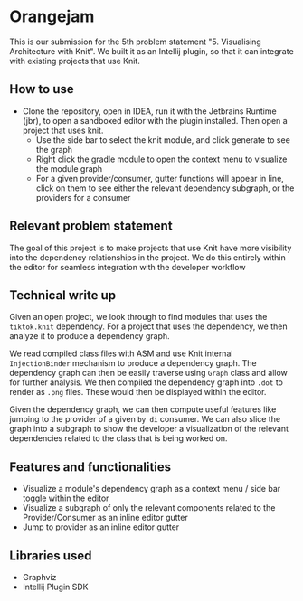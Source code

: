 # Orangejam

This is our submission for the 5th problem statement "5. Visualising Architecture with Knit". We built it as an Intellij plugin, so that it can integrate with existing projects that use Knit.

## How to use

- Clone the repository, open in IDEA, run it with the Jetbrains Runtime (jbr), to open a sandboxed editor with the plugin installed. Then open a project that uses knit.
  - Use the side bar to select the knit module, and click generate to see the graph
  - Right click the gradle module to open the context menu to visualize the module graph
  - For a given provider/consumer, gutter functions will appear in line, click on them to see either the relevant dependency subgraph, or the providers for a consumer

## Relevant problem statement

The goal of this project is to make projects that use Knit have more visibility into the dependency relationships in the project. We do this entirely within the editor for seamless integration with the developer workflow

## Technical write up

Given an open project, we look through to find modules that uses the `tiktok.knit` dependency. For a project that uses the dependency, we then analyze it to produce a dependency graph.

We read compiled class files with ASM and use Knit internal `InjectionBinder` mechanism to produce a dependency graph. The dependency graph can then be easily traverse using `Graph` class and allow for further analysis.  We then compiled the dependency graph into `.dot` to render as `.png` files. These would then be displayed within the editor.

Given the dependency graph, we can then compute useful features like jumping to the provider of a given `by di` consumer. We can also slice the graph into a subgraph to show the developer a visualization of the relevant dependencies related to the class that is being worked on.

## Features and functionalities

- Visualize a module's dependency graph as a context menu / side bar toggle within the editor
- Visualize a subgraph of only the relevant components related to the Provider/Consumer as an inline editor gutter
- Jump to provider as an inline editor gutter

## Libraries used

- Graphviz
- Intellij Plugin SDK

